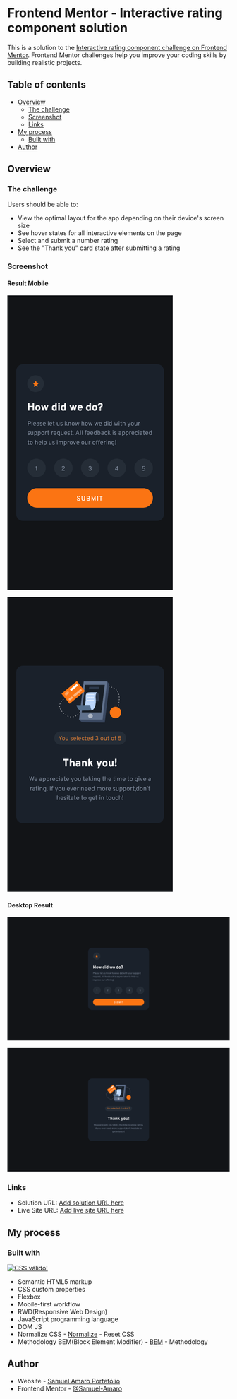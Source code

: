 # Frontend Mentor - Interactive rating component solution

This is a solution to the [Interactive rating component challenge on Frontend Mentor](https://www.frontendmentor.io/challenges/interactive-rating-component-koxpeBUmI). Frontend Mentor challenges help you improve your coding skills by building realistic projects. 

## Table of contents

- [Overview](#overview)
  - [The challenge](#the-challenge)
  - [Screenshot](#screenshot)
  - [Links](#links)
- [My process](#my-process)
  - [Built with](#built-with)
- [Author](#author)

## Overview

### The challenge

Users should be able to:

- View the optimal layout for the app depending on their device's screen size
- See hover states for all interactive elements on the page
- Select and submit a number rating
- See the "Thank you" card state after submitting a rating

### Screenshot

#### Result Mobile

![](./printscreens/mobile-result.png)

![](./printscreens/mobile-tanks-result.png)

#### Desktop Result

![](./printscreens/desktop-result.png)

![](./printscreens/desktop-tanks-result.png)

### Links

- Solution URL: [Add solution URL here](https://your-solution-url.com)
- Live Site URL: [Add live site URL here](https://your-live-site-url.com)

## My process

### Built with

<p>
    <a href="http://jigsaw.w3.org/css-validator/check/referer">
      <img style="border:0;width:88px;height:31px;" src="http://jigsaw.w3.org/css-validator/images/vcss-blue" alt="CSS válido!"/>
    </a>
</p>

- Semantic HTML5 markup
- CSS custom properties
- Flexbox
- Mobile-first workflow
- RWD(Responsive Web Design)
- JavaScript programming language
- DOM JS
- Normalize CSS - [Normalize](https://necolas.github.io/normalize.css/) - Reset CSS
- Methodology BEM(Block Element Modifier) - [BEM](http://getbem.com/introduction/) - Methodology

## Author

- Website - [Samuel Amaro Portefólio](https://samuel-amaro.github.io/portefolio-website/)
- Frontend Mentor - [@Samuel-Amaro](https://www.frontendmentor.io/profile/Samuel-Amaro)




